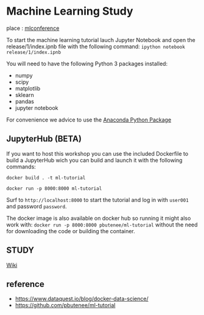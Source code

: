 # Machine Learning Study

place : [mlconference](https://mlconference.ai/)

To start the machine learning tutorial lauch Jupyter Notebook and open the release/1/index.ipnb file with the following command:
```ipython notebook release/1/index.ipnb```

You will need to have the following Python 3 packages installed:
* numpy
* scipy
* matplotlib
* sklearn
* pandas
* jupyter notebook

For convenience we advice to use the [Anaconda Python Package](https://www.continuum.io/downloads)


## JupyterHub (BETA)

If you want to host this workshop you can use the included Dockerfile to build a JupyterHub wich you can build and launch it with the following commands:

```docker build . -t ml-tutorial```

```docker run -p 8000:8000 ml-tutorial```

Surf to `http://localhost:8000` to start the tutorial and log in with `user001` and password `password`.

The docker image is also available on docker hub so running it might also work with:
```docker run -p 8000:8000 pbutenee/ml-tutorial```
without the need for downloading the code or building the container.

## STUDY

[Wiki](https://github.com/ohdoking/machine-learning-101/wiki)

## reference 

* https://www.dataquest.io/blog/docker-data-science/
* https://github.com/pbutenee/ml-tutorial

